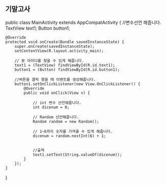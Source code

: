 ## 기말고사


   public class MainActivity extends AppCompatActivity {
    //변수선언 해줍니다.
    TextView text1;
    Button button1;

    @Override
    protected void onCreate(Bundle savedInstanceState) {
        super.onCreate(savedInstanceState);
        setContentView(R.layout.activity_main);
        
        // 뷰 아이디를 찾을 수 있게 해줍니다.
        text1 = (TextView) findViewById(R.id.text1);
        button1 = (Button) findViewById(R.id.button1);

        //버튼을 클릭 했을 때 이벤트를 생성해줍니다.
        button1.setOnClickListener(new View.OnClickListener() {
            @Override
            public void onClick(View v) {

                // int 변수 선언해줍니다.
                int dicenum = 0;

                // Random 선언해줍니다.
                Random random = new Random();

                // 1~6까지 숫자를 가져올 수 있게 해줍니다.
                dicenum = random.nextInt(6) + 1;


                //출력
                text1.setText(String.valueOf(dicenum));
            }
        });
    }
}
